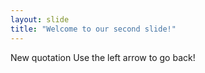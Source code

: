 ```yaml
---
layout: slide
title: "Welcome to our second slide!"
---
```

New quotation
Use the left arrow to go back!